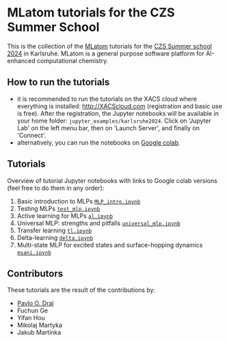 # MLatom tutorials for the CZS Summer School

This is the collection of the [MLatom](https://github.com/dralgroup/mlatom) tutorials for the [CZS Summer school 2024](https://aimat.iti.kit.edu/ml4chem2024.php) in Karlsruhe. MLatom is a general purpose software platform for AI-enhanced computational chemistry.

## How to run the tutorials
- it is recommended to run the tutorials on the XACS cloud where everything is installed: http://XACScloud.com (registration and basic use is free). After the registration, the Jupyter notebooks will be available in your home folder: ``jupyter_examples/karlsruhe2024``. Click on 'Jupyter Lab' on the left menu bar, then on 'Launch Server', and finally on 'Connect'.
- alternatively, you can run the notebooks on [Google colab](https://drive.google.com/drive/folders/18KMn1LW5pXiqC18MX6OBGE9Fyy0DMbZF?usp=sharing).

## Tutorials

Overview of tutorial Jupyter notebooks with links to Google colab versions (feel free to do them in any order):

1. Basic introduction to MLPs [`MLP_intro.ipynb`](https://drive.google.com/file/d/1tPMbsygKIjS0EdkFMBry2r7yYrVXSwg0/view?usp=sharing)
2. Testing MLPs [`test_mlp.ipynb`](https://drive.google.com/file/d/1GUWMFdgFS9DKs5BMPGFAkPlMzD3HU6gD/view?usp=sharing)
3. Active learning for MLPs [`al.ipynb`](https://drive.google.com/file/d/1yfTHZQ8BlwMg6fPUIm1TSrTvAWuuOyBm/view?usp=sharing)
4. Universal MLP: strengths and pitfalls [`universal_mlp.ipynb`](https://drive.google.com/file/d/1yf4wMPRCODdW02jw2y_MtW_TtKmObNBx/view?usp=sharing)
5. Transfer learning [`tl.ipynb`](https://drive.google.com/file/d/165KZj5g77czczRXi2KPD7NUqXlVCSKH2/view?usp=sharing)
6. Delta-learning [`delta.ipynb`](https://drive.google.com/file/d/1i-Vw0W7nwpDA97TZalk4KtJy6VP3aZMH/view?usp=sharing)
7. Multi-state MLP for excited states and surface-hopping dynamics [`msani.ipynb`](https://drive.google.com/file/d/11FxqeXfcwcOj_dcucd_k91XCuZzU0dh2/view?usp=sharing)

## Contributors

These tutorials are the result of the contributions by:

- [Pavlo O. Dral](http://dr-dral.com)
- Fuchun Ge
- Yifan Hou
- Mikolaj Martyka
- Jakub Martinka
